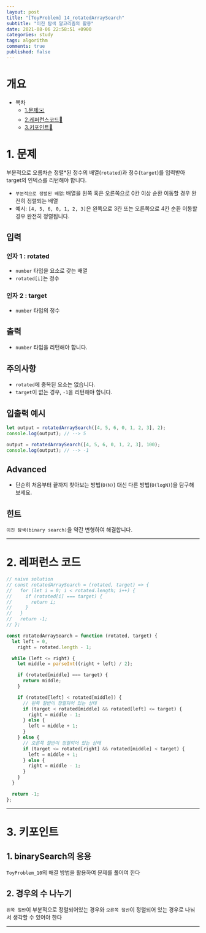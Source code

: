 ```yaml
---
layout: post
title: "[ToyProblem] 14_rotatedArraySearch"
subtitle: "이진 탐색 알고리즘의 활용"
date: 2021-08-06 22:58:51 +0900
categories: study
tags: algorithm
comments: true
published: false
---
```


# 개요

- 목차
  - [1.문제✉️](#1.문제)
  - [2.레퍼런스코드🔖](#2.레퍼런스코드)
  - [3.키포인트🔐](#3.키포인트🔑)

# 1. 문제

부분적으로 오름차순 정렬\*된 정수의 배열(`rotated`)과 정수(`target`)를 입력받아 target의 인덱스를 리턴해야 합니다.

- `부분적으로 정렬된 배열`: 배열을 왼쪽 혹은 오른쪽으로 0칸 이상 순환 이동할 경우 완전히 정렬되는 배열
- 예시: `[4, 5, 6, 0, 1, 2, 3]`은 왼쪽으로 3칸 또는 오른쪽으로 4칸 순환 이동할 경우 완전히 정렬됩니다.

## 입력

### 인자 1 : rotated

- `number` 타입을 요소로 갖는 배열
- `rotated[i]`는 정수

### 인자 2 : target

- `number` 타입의 정수

## 출력

- `number` 타입을 리턴해야 합니다.

## 주의사항

- `rotated`에 중복된 요소는 없습니다.
- `target`이 없는 경우, `-1`을 리턴해야 합니다.

## 입출력 예시

```javascript
let output = rotatedArraySearch([4, 5, 6, 0, 1, 2, 3], 2);
console.log(output); // --> 5

output = rotatedArraySearch([4, 5, 6, 0, 1, 2, 3], 100);
console.log(output); // --> -1
```

## Advanced

- 단순히 처음부터 끝까지 찾아보는 방법(`O(N)`) 대신 다른 방법(`O(logN)`)을 탐구해 보세요.

## 힌트

`이진 탐색(binary search)`을 약간 변형하여 해결합니다.

---

# 2. 레퍼런스 코드

```javascript
// naive solution
// const rotatedArraySearch = (rotated, target) => {
//   for (let i = 0; i < rotated.length; i++) {
//     if (rotated[i] === target) {
//       return i;
//     }
//   }
//   return -1;
// };

const rotatedArraySearch = function (rotated, target) {
  let left = 0,
    right = rotated.length - 1;

  while (left <= right) {
    let middle = parseInt((right + left) / 2);

    if (rotated[middle] === target) {
      return middle;
    }

    if (rotated[left] < rotated[middle]) {
      // 왼쪽 절반이 정렬되어 있는 상태
      if (target < rotated[middle] && rotated[left] <= target) {
        right = middle - 1;
      } else {
        left = middle + 1;
      }
    } else {
      // 오른쪽 절반이 정렬되어 있는 상태
      if (target <= rotated[right] && rotated[middle] < target) {
        left = middle + 1;
      } else {
        right = middle - 1;
      }
    }
  }

  return -1;
};
```

---

# 3. 키포인트

## 1. binarySearch의 응용

`ToyProblem_10`의 해결 방법을 활용하여 문제를 풀어여 한다

## 2. 경우의 수 나누기

`왼쪽 절반`이 부분적으로 정렬되어있는 경우와 `오른쪽 절반`이 정렬되어 있는 경우로 나눠서 생각할 수 있어야 한다

---
